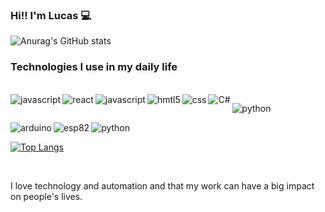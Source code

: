 ### Hi!! I'm Lucas 💻


![Anurag's GitHub stats](https://github-readme-stats.vercel.app/api?username=Luca-sketch&show_icons=true&theme=dark)

### Technologies I use in my daily life

<div style= "display: inline_block"><br/>

 <img align="left" alt="javascript" src="https://img.shields.io/badge/Node.js-43853D?style=for-the-badge&logo=node.js&logoColor=white"/>

 <img align="left" alt="react" src="https://img.shields.io/badge/React-20232A?style=for-the-badge&logo=react&logoColor=61DAFB"/>

  <img align="left" alt="javascript" src="https://img.shields.io/badge/JavaScript-323330?style=for-the-badge&logo=javascript&logoColor=F7DF1E"/>

   <img align="left" alt="hmtl5" src="https://img.shields.io/badge/HTML5-E34F26?style=for-the-badge&logo=html5&logoColor=white"/>

 <img align="left" alt="css" src="https://img.shields.io/badge/CSS3-1572B6?style=for-the-badge&logo=css3&logoColor=white"/>

 <img align="left" alt="C#" src="https://img.shields.io/badge/.NET-5C2D91?style=for-the-badge&logo=.net&logoColor=white"/>

 <img align="center" alt="python" src="https://img.shields.io/badge/Python-14354C?style=for-the-badge&logo=python&logoColor=white"/><br/>

<img align="left" alt="arduino" src="https://img.shields.io/badge/Arduino-00979D?style=for-the-badge&logo=Arduino&logoColor=white"/>

<img align="left" alt="esp82" src="https://img.shields.io/badge/Raspberry%20Pi-A22846?style=for-the-badge&logo=Raspberry%20Pi&logoColor=white"/>



<img align="center" alt="python" src="https://img.shields.io/badge/espressif-E7352C?style=for-the-badge&logo=espressif&logoColor=white"/><p></div>
 
 [![Top Langs](https://github-readme-stats.vercel.app/api/top-langs/?username=anuraghazra)](https://github.com/anuraghazra/github-readme-stats)
    
</div><br/>

I love technology and automation and that my work can have a big impact on people's lives.
  
  
